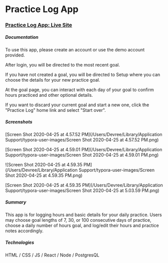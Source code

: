# Practice Log App	

### [Practice Log App: Live Site](https://practice-log-app.devreelewis.now.sh/)

##### Documentation

To use this app, please create an account or use the demo account provided. 

After login, you will be directed to the most recent goal. 

If you have not created a goal, you will be directed to Setup where you can choose the details for your new practice goal. 

At the goal page, you can interact with each day of your goal to confirm hours practiced and other optional details. 

If you want to discard your current goal and start a new one, click the "Practice Log" home link and select "Start over". 

##### Screenshots

[Screen Shot 2020-04-25 at 4.57.52 PM](/Users/Devree/Library/Application Support/typora-user-images/Screen Shot 2020-04-25 at 4.57.52 PM.png)

[Screen Shot 2020-04-25 at 4.59.01 PM](/Users/Devree/Library/Application Support/typora-user-images/Screen Shot 2020-04-25 at 4.59.01 PM.png)

![Screen Shot 2020-04-25 at 4.59.35 PM](/Users/Devree/Library/Application Support/typora-user-images/Screen Shot 2020-04-25 at 4.59.35 PM.png)

[Screen Shot 2020-04-25 at 4.59.35 PM](/Users/Devree/Library/Application Support/typora-user-images/Screen Shot 2020-04-25 at 5.03.59 PM.png)

##### Summary

This app is for logging hours and basic details for your daily practice. Users may choose goal lengths of 7, 30, or 100 consecutive days of practice, choose a daily number of hours goal, and log/edit their hours and practice notes accordingly.

##### Technologies

HTML / CSS / JS / React / Node / PostgresQL  
